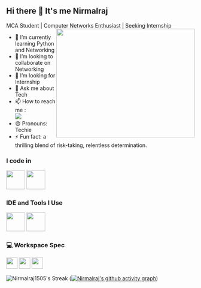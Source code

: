 ## Hi there 👋 It's me Nirmalraj

MCA Student | Computer Networks Enthusiast | Seeking Internship
<img align="right" width="370" height="290" src="https://i.pinimg.com/originals/47/f0/34/47f0342cec72b800463bf003eac1257e.gif">                                               
- 🌱 I’m currently learning Python and Networking
- 👯 I’m looking to collaborate on Networking
- 🤔 I’m looking for Internship
- 💬 Ask me about Tech
- 📫 How to reach me :
<br />[<img src="https://img.shields.io/badge/LinkedIn-0077B5?style=for-the-badge&logo=linkedin&logoColor=white" />](https://www.linkedin.com/in/nirmalraj1505/)
- 😄 Pronouns: Techie
- ⚡ Fun fact: a thrilling blend of risk-taking, relentless determination.

### I code in
<img height="50" width="50" src="https://img.icons8.com/color/48/000000/python.png" /> <img height="50" width="50" src="https://img.shields.io/badge/MySQL-00000F?style=for-the-badge&logo=mysql&logoColor=white"/>

### IDE and Tools I Use
<img height="50" width="50" src="https://img.icons8.com/color/48/000000/visual-studio-code-2019.png"/> <img height="50" width="50" src="https://img.shields.io/badge/Firefox_Browser-FF7139?style=for-the-badge&logo=Firefox-Browser&logoColor=white"/>

### 💻 Workspace Spec
<img height="30" src="https://img.shields.io/badge/Macbook-Pro_M1-ED1C24?style=for-the-badge&logo=apple&logoColor=white"/> <img height="30" src="https://img.shields.io/badge/NVIDIA-GTX1650-76B900?style=for-the-badge&logo=nvidia&logoColor=white"/>  <img height="30" src="https://img.shields.io/badge/AMD-Ryzen_5_4600H-ED1C24?style=for-the-badge&logo=amd&logoColor=white"/> 

![Nirmalraj1505's Streak](https://github-readme-streak-stats.herokuapp.com/?user=Nirmalraj1505&theme=vue-dark&hide_border=true)
([![Nirmalraj's github activity graph](https://github-readme-activity-graph.vercel.app/graph?username=Nirmalraj1505&bg_color=ffcfe9&color=9e4c98&line=9e4c98&point=403d3d&area=true&hide_border=true)](https://github.com/ashutosh00710/github-readme-activity-graph))

